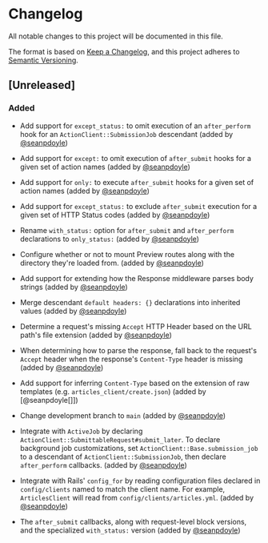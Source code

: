 # Changelog
All notable changes to this project will be documented in this file.

The format is based on [Keep a Changelog](https://keepachangelog.com/en/1.0.0/),
and this project adheres to [Semantic Versioning](https://semver.org/spec/v2.0.0.html).

## [Unreleased]

### Added

- Add support for `except_status:` to omit execution of an `after_perform` hook
  for an `ActionClient::SubmissionJob` descendant (added by [@seanpdoyle][])

- Add support for `except:` to omit execution of `after_submit` hooks for a
  given set of action names (added by [@seanpdoyle][])

- Add support for `only:` to execute `after_submit` hooks for a given set of
  action names (added by [@seanpdoyle][])

- Add support for `except_status:` to exclude `after_submit` execution for a
  given set of HTTP Status codes (added by [@seanpdoyle][])

- Rename `with_status:` option for `after_submit` and `after_perform`
  declarations to `only_status:` (added by [@seanpdoyle][])

- Configure whether or not to mount Preview routes along with the directory
  they're loaded from.
  (added by [@seanpdoyle][])

- Add support for extending how the Response middleware parses body strings
  (added by [@seanpdoyle][])

- Merge descendant `default headers: {}` declarations into inherited values
  (added by [@seanpdoyle][])

- Determine a request's missing `Accept` HTTP Header based on the URL path's
  file extension (added by [@seanpdoyle][])

- When determining how to parse the response, fall back to the request's
  `Accept` header when the response's `Content-Type` header is missing
  (added by [@seanpdoyle][])

- Add support for inferring `Content-Type` based on the extension of raw
  templates (e.g. `articles_client/create.json`) (added by [@seanpdoyle[]])

- Change development branch to `main` (added by [@seanpdoyle][])

- Integrate with `ActiveJob` by declaring
  `ActionClient::SubmittableRequest#submit_later`. To declare background job
  customizations, set `ActionClient::Base.submission_job` to a descendant of
  `ActionClient::SubmissionJob`, then declare `after_perform` callbacks.
  (added by [@seanpdoyle][])

- Integrate with Rails' `config_for` by reading configuration files declared
  in `config/clients` named to match the client name. For example,
  `ArticlesClient` will read from `config/clients/articles.yml`.
  (added by [@seanpdoyle][])

- The `after_submit` callbacks, along with request-level block versions, and the
  specialized `with_status:` version (added by [@seanpdoyle][])

[@seanpdoyle]: https://github.com/seanpdoyle
